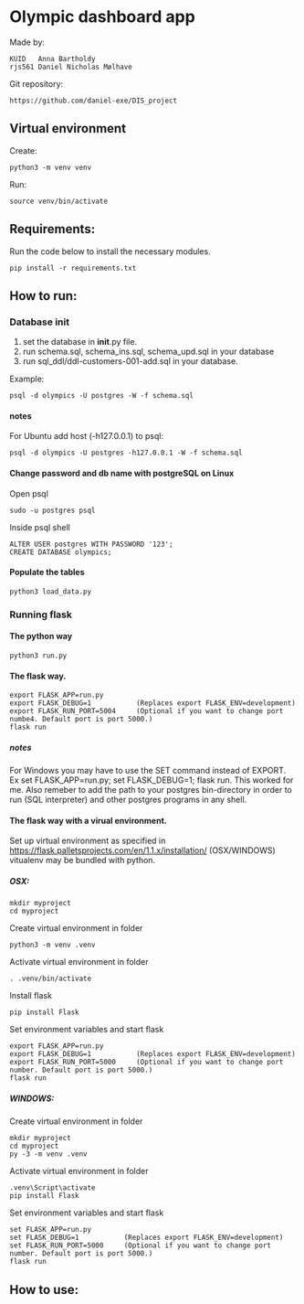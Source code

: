 # Olympic dashboard app

Made by:

    KUID   Anna Bartholdy
    rjs561 Daniel Nicholas Mølhave

Git repository:

    https://github.com/daniel-exe/DIS_project

## Virtual environment
Create:

    python3 -m venv venv

Run:

    source venv/bin/activate

## Requirements:
Run the code below to install the necessary modules.

    pip install -r requirements.txt

## How to run:
### Database init
1. set the database in __init__.py file.
2. run schema.sql, schema_ins.sql, schema_upd.sql in your database
3. run sql_ddl/ddl-customers-001-add.sql in your database.

Example:

    psql -d olympics -U postgres -W -f schema.sql

#### notes
For Ubuntu add host (-h127.0.0.1) to psql:

    psql -d olympics -U postgres -h127.0.0.1 -W -f schema.sql

#### Change password and db name with postgreSQL on Linux
Open psql

    sudo -u postgres psql

Inside psql shell

    ALTER USER postgres WITH PASSWORD '123';
    CREATE DATABASE olympics;

#### Populate the tables

    python3 load_data.py






### Running flask
#### The python way

    python3 run.py

#### The flask way.

    export FLASK_APP=run.py
    export FLASK_DEBUG=1           (Replaces export FLASK_ENV=development)
    export FLASK_RUN_PORT=5004     (Optional if you want to change port numbe4. Default port is port 5000.)
    flask run

##### notes
For Windows you may have to use the SET command instead of EXPORT. Ex set FLASK_APP=run.py; set FLASK_DEBUG=1; flask run. This worked for me. Also remeber to add the path to your postgres bin-directory in order to run (SQL interpreter) and other postgres programs in any shell.


#### The flask way with a virual environment.

Set up virtual environment as specified in https://flask.palletsprojects.com/en/1.1.x/installation/ (OSX/WINDOWS)
vitualenv may be bundled with python.

##### OSX:

    mkdir myproject
    cd myproject

Create virtual environment in folder

    python3 -m venv .venv

Activate virtual environment in folder

    . .venv/bin/activate

Install flask

    pip install Flask

Set environment variables and start flask

    export FLASK_APP=run.py
    export FLASK_DEBUG=1           (Replaces export FLASK_ENV=development)
    export FLASK_RUN_PORT=5000     (Optional if you want to change port number. Default port is port 5000.)
    flask run


##### WINDOWS:

Create virtual environment in folder

    mkdir myproject
    cd myproject
    py -3 -m venv .venv

Activate virtual environment in folder

    .venv\Script\activate
    pip install Flask

Set environment variables and start flask

    set FLASK_APP=run.py
    set FLASK_DEBUG=1           (Replaces export FLASK_ENV=development)
    set FLASK_RUN_PORT=5000     (Optional if you want to change port number. Default port is port 5000.)
    flask run


## How to use: